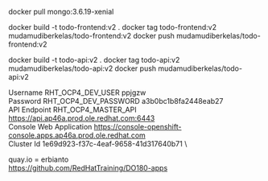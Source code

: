 docker pull mongo:3.6.19-xenial

docker build -t todo-frontend:v2 .
docker tag todo-frontend:v2 mudamudiberkelas/todo-frontend:v2
docker push mudamudiberkelas/todo-frontend:v2

docker build -t todo-api:v2 .
docker tag todo-api:v2 mudamudiberkelas/todo-api:v2
docker push mudamudiberkelas/todo-api:v2

Username	RHT_OCP4_DEV_USER	ppjgzw \
Password	RHT_OCP4_DEV_PASSWORD	a3b0bc1b8fa2448eab27 \
API Endpoint	RHT_OCP4_MASTER_API	https://api.ap46a.prod.ole.redhat.com:6443 \
Console Web Application		https://console-openshift-console.apps.ap46a.prod.ole.redhat.com \
Cluster Id		1e69d923-f37c-4eaf-9658-41d317640b71 \

quay.io = erbianto \
 https://github.com/RedHatTraining/DO180-apps
